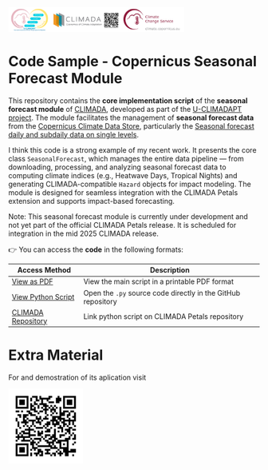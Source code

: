 <img src="images/Logos.png" alt="Project Logos" width="70%"/>

# **Code Sample - Copernicus Seasonal Forecast Module** 

This repository contains the **core implementation script** of the **seasonal forecast module** of [CLIMADA](https://climada.ethz.ch/), developed as part of the [U-CLIMADAPT project](https://www.copernicus-user-uptake.eu/user-uptake/details/responding-to-the-impact-of-climate-change-u-climadapt-488). The module facilitates the management of **seasonal forecast data** from the [Copernicus Climate Data Store](https://cds.climate.copernicus.eu), particularly the [Seasonal forecast daily and subdaily data on single levels](https://cds.climate.copernicus.eu/datasets/seasonal-original-single-levels?tab=overview).

I think this code is a strong example of my recent work. It presents the core class `SeasonalForecast`, which manages the entire data pipeline — from downloading, processing, and analyzing seasonal forecast data to computing climate indices (e.g., Heatwave Days, Tropical Nights) and generating CLIMADA-compatible `Hazard` objects for impact modeling. The module is designed for seamless integration with the CLIMADA Petals extension and supports impact-based forecasting.

Note: This seasonal forecast module is currently under development and not yet part of the official CLIMADA Petals release. It is scheduled for integration in the mid 2025 CLIMADA release. 

👉 You can access the **code** in the following formats:

| Access Method           | Description                                                  |
|--------------------------|--------------------------------------------------------------|
| [View as PDF](https://github.com/DahyannAraya/climada_seasonal_forecast_sr/blob/main/create_seasonal_forecast_hazard.py)            | View the main script in a printable PDF format               |
| [View Python Script](https://github.com/DahyannAraya/climada_seasonal_forecast_sr/blob/main/create_seasonal_forecast_hazard.py)     | Open the `.py` source code directly in the GitHub repository |
| [CLIMADA Repository](https://github.com/CLIMADA-project/climada_petals/blob/feature/copernicus_forecast/climada_petals/hazard/copernicus_interface/create_seasonal_forecast_hazard.py)     | Link python script on CLIMADA Petals repository    |



# **Extra Material** 
For and demostration of its aplication visit

<img src="images/repo_qr.png" alt="Repository QR Code" width="150"/>
